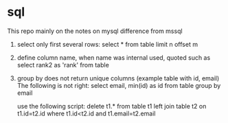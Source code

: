# sql
This repo mainly on the notes on mysql difference from mssql

1. select only first several rows:
     select *
     from table
     limit n offset m
2. define column name, when name was internal used, quoted such as
     select rank2 as 'rank'
     from table
3. group by does not return unique columns (example table with id, email)
     The following is not right:
     select email, min(id) as id
     from table
     group by email
     
     use the following script:
     delete t1.*
     from table t1
     left join table t2 on t1.id=t2.id
     where t1.id<t2.id and t1.email=t2.email
